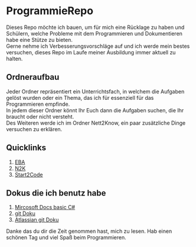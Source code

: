 # ProgrammieRepo

Dieses Repo möchte ich bauen, um für mich eine Rücklage zu haben und Schülern, welche Probleme mit dem Programmieren und Dokumentieren habe eine Stütze zu bieten. <br>
Gerne nehme ich Verbesserungsvorschläge auf und ich werde mein bestes versuchen, dieses Repo im Laufe meiner Ausbildung immer aktuell zu halten. <br>

## Ordneraufbau

Jeder Ordner repräsentiert ein Unterrichtsfach, in welchem die Aufgaben gelöst wurden oder ein Thema, das ich für essenziell für das Programmieren empfinde. <br>
In jedem dieser Ordner könnt Ihr Euch dann die Aufgaben suchen, die Ihr braucht oder nicht versteht. <br>
Des Weiteren werde ich im Ordner Nett2Know, ein paar zusätzliche Dinge versuchen zu erklären.  <br>

## Quicklinks

1. [EBA](EBA/Readme.md)
2. [N2K](Nett2Know/GitundGithub.md)
3. [Start2Code](https://github.com/Zeroks77/Programmieren/blob/master/Start2Code/README.MD)

## Dokus die ich benutz habe

1. [Mircosoft Docs basic C#](https://docs.microsoft.com/de-de/dotnet/csharp/)
2. [git Doku](https://git-scm.com/docs) 
3. [Atlassian git Doku](https://www.atlassian.com/git)



Danke das du dir die Zeit genommen hast, mich zu lesen. Hab einen schönen Tag und viel Spaß beim Programmieren. 
